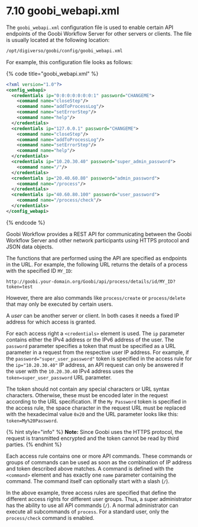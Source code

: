 # 7.10 goobi\_webapi.xml

The `goobi_webapi.xml` configuration file is used to enable certain API endpoints of the Goobi Workflow Server for other servers or clients. The file is usually located at the following location:

```bash
/opt/digiverso/goobi/config/goobi_webapi.xml
```

For example, this configuration file looks as follows:

{% code title="goobi_webapi.xml" %}
```xml
<?xml version="1.0"?>
<config_webapi>
  <credentials ip="0:0:0:0:0:0:0:1" password="CHANGEME">
    <command name="closeStep"/>
    <command name="addToProcessLog"/>
    <command name="setErrorStep"/>
    <command name="help"/>
  </credentials>
  <credentials ip="127.0.0.1" password="CHANGEME">
    <command name="closeStep"/>
    <command name="addToProcessLog"/>
    <command name="setErrorStep"/>
    <command name="help"/>
  </credentials>
  <credentials ip="10.20.30.40" password="super_admin_password">
    <command name="/"/>
  </credentials>
  <credentials ip="20.40.60.80" password="admin_password">
    <command name="/process"/>
  </credentials>
  <credentials ip="40.60.80.100" password="user_password">
    <command name="/process/check"/>
  </credentials>
</config_webapi>
```
{% endcode %}

Goobi Workflow provides a REST API for communicating between the Goobi Workflow Server and other network participants using HTTPS protocol and JSON data objects.

The functions that are performed using the API are specified as endpoints in the URL. For example, the following URL returns the details of a process with the specified ID `MY_ID`:

```
http://goobi.your-domain.org/Goobi/api/process/details/id/MY_ID?token=test
```

However, there are also commands like `process/create` or `process/delete` that may only be executed by certain users.

A *user* can be another server or client. In both cases it needs a fixed IP address for which access is granted.

For each access right a `<credentials>` element is used. The `ip` parameter contains either the IPv4 address or the IPv6 address of the user. The `password` parameter specifies a token that must be specified as a URL parameter in a request from the respective user IP address. For example, if the `password="super_user_password"` token is specified in the access rule for the `ip="10.20.30.40"` IP address, an API request can only be answered if the user with the `10.20.30.40` IPv4 address uses the `token=super_user_password` URL parameter.

The token should not contain any special characters or URL syntax characters. Otherwise, these must be encoded later in the request according to the URL specification. If the `My Password` token is specified in the access rule, the space character in the request URL must be replaced with the hexadecimal value `0x20` and the URL parameter looks like this: `token=My%20Password`.


{% hint style="info" %}
**Note:** Since Goobi uses the HTTPS protocol, the request is transmitted encrypted and the token cannot be read by third parties.
{% endhint %}

Each access rule contains one or more API commands. These commands or groups of commands can be used as soon as the combination of IP address and token described above matches. A command is defined with the `<command>` element and has exactly one `name` parameter containing the command. The command itself can optionally start with a slash (`/`).

In the above example, three access rules are specified that define the different access rights for different user groups. Thus, a super administrator has the ability to use all API commands (`/`). A normal administrator can execute all subcommands of `process`. For a standard user, only the `process/check` command is enabled.

